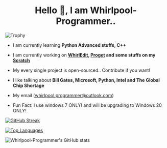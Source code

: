 <h1 align="center">Hello 👋, I am Whirlpool-Programmer..</h1>

![Trophy](https://github-profile-trophy.vercel.app/?username=Whirlpool-Programmer&theme=onedark)

- I am currently learning **Python Advanced stuffs, C++**

- I am currently working on **[WhirlEdit](https://github.com/whirlpool-programmer/whirledit), [Proget](http://pypi.org/projects/proget) and some stuffs on my [Scratch](http://scratch.mit.edu/users/whirlpool-programmer)**

- My every single project is open-sourced.. Contribute if you want!

- I like talking about **Bill Gates, Microsoft, Python, Intel and The Global Chip Shortage**

- My email (whirlpool.programmer@outlook.com)

- Fun Fact: I use windows 7 ONLY! and will be upgrading to Windows 20 ONLY!

[![GitHub Streak](https://github-readme-streak-stats.herokuapp.com?user=Whirlpool-Programmer&theme=dark)](https://git.io/streak-stats)

[![Top Languages](https://github-readme-stats.vercel.app/api/top-langs/?username=Whirlpool-Programmer&theme=dark)](https://github.com/anuraghazra/github-readme-stats)


![Whirlpool-Programmer's GitHub stats](https://github-readme-stats.vercel.app/api?username=Whirlpool-Programmer&show_icons=true&theme=dark)

